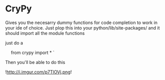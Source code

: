 # CryPy #

Gives you the necesarry dummy functions for code completion to work in your ide of choice. Just plop this into your python/lib/site-packages/ and it should import all the module functions

just do a 

` 
` from crypy import * 
` 


Then you'll be able to do this

!http://i.imgur.com/p7TlOVj.png!